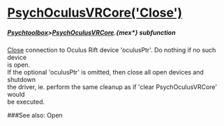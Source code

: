 # [PsychOculusVRCore('Close')](PsychOculusVRCore-Close) 
##### [Psychtoolbox](Pyschtoolbox)>[PsychOculusVRCore](PsychOculusVRCore).{mex*} subfunction


[Close](Close) connection to Oculus Rift device 'oculusPtr'. Do nothing if no such device  
is open.  
If the optional 'oculusPtr' is omitted, then close all open devices and shutdown  
the driver, ie. perform the same cleanup as if 'clear PsychOculusVRCore' would  
be executed.  
  


###See also:
Open
